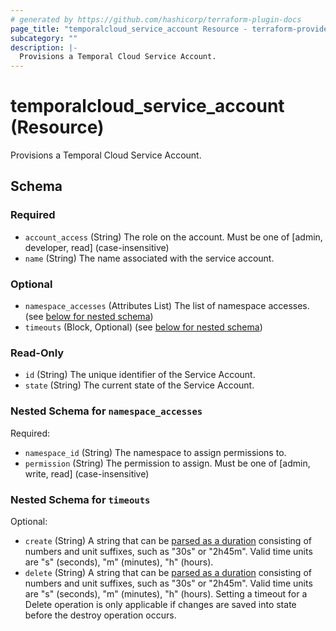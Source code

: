 ```yaml
---
# generated by https://github.com/hashicorp/terraform-plugin-docs
page_title: "temporalcloud_service_account Resource - terraform-provider-temporalcloud"
subcategory: ""
description: |-
  Provisions a Temporal Cloud Service Account.
---
```


# temporalcloud_service_account (Resource)

Provisions a Temporal Cloud Service Account.



<!-- schema generated by tfplugindocs -->
## Schema

### Required

- `account_access` (String) The role on the account. Must be one of [admin, developer, read] (case-insensitive)
- `name` (String) The name associated with the service account.

### Optional

- `namespace_accesses` (Attributes List) The list of namespace accesses. (see [below for nested schema](#nestedatt--namespace_accesses))
- `timeouts` (Block, Optional) (see [below for nested schema](#nestedblock--timeouts))

### Read-Only

- `id` (String) The unique identifier of the Service Account.
- `state` (String) The current state of the Service Account.

<a id="nestedatt--namespace_accesses"></a>
### Nested Schema for `namespace_accesses`

Required:

- `namespace_id` (String) The namespace to assign permissions to.
- `permission` (String) The permission to assign. Must be one of [admin, write, read] (case-insensitive)


<a id="nestedblock--timeouts"></a>
### Nested Schema for `timeouts`

Optional:

- `create` (String) A string that can be [parsed as a duration](https://pkg.go.dev/time#ParseDuration) consisting of numbers and unit suffixes, such as "30s" or "2h45m". Valid time units are "s" (seconds), "m" (minutes), "h" (hours).
- `delete` (String) A string that can be [parsed as a duration](https://pkg.go.dev/time#ParseDuration) consisting of numbers and unit suffixes, such as "30s" or "2h45m". Valid time units are "s" (seconds), "m" (minutes), "h" (hours). Setting a timeout for a Delete operation is only applicable if changes are saved into state before the destroy operation occurs.
